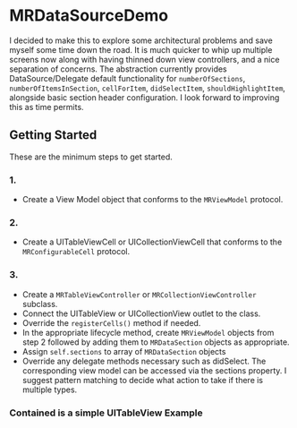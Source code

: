 # MRDataSourceDemo
I decided to make this to explore some architectural problems and save myself some time down the road. 
It is much quicker to whip up multiple screens now along with having thinned down view controllers, and a nice separation of concerns. 
The abstraction currently provides DataSource/Delegate default functionality for `numberOfSections`, `numberOfItemsInSection`, `cellForItem`, `didSelectItem`, `shouldHighlightItem`, alongside basic section header configuration. 
I look forward to improving this as time permits. 

## Getting Started
These are the minimum steps to get started.

### 1.
* Create a View Model object that conforms to the `MRViewModel` protocol.

### 2.
* Create a UITableViewCell or UICollectionViewCell that conforms to the `MRConfigurableCell` protocol. 

### 3.
* Create a `MRTableViewController` or `MRCollectionViewController` subclass.
* Connect the UITableView or UICollectionView outlet to the class.
* Override the `registerCells()` method if needed.
* In the appropriate lifecycle method, create `MRViewModel` objects from step 2 followed by adding them to `MRDataSection` objects as appropriate. 
* Assign `self.sections` to array of `MRDataSection` objects
* Override any delegate methods necessary such as didSelect. The corresponding view model can be accessed via the sections property. I suggest pattern matching to decide what action to take if there is multiple types.

### Contained is a simple UITableView Example


